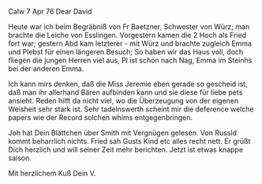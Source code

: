  Calw 7 Apr 76
Dear David

Heute war ich beim Begräbniß von Fr Baetzner, Schwester von Würz; man brachte die Leiche von Esslingen. Vorgestern kamen die 2 Hoch als Fried fort war; gestern Abd kam letzterer - mit Würz und brachte zugleich Emma und Plebst für einen längeren Besuch; So haben wir das Haus voll, doch fliegen die jungen Herren viel aus, Pl ist schon nach Nag, Emma im Steinhs bei der anderen Emma.

Ich kann mirs denken, daß die Miss Jeremie eben gerade so gescheid ist, daß man ihr allerhand Bären aufbinden kann und sie diese für liebe pets ansieht. Reden hilft da nicht viel, wo die Überzeugung von der eigenen Weisheit sehr stark ist. Sehr tadelnswerth scheint mir die deference welche papers wie der Record solchen whims entgegenbringen.

Joh hat Dein Blättchen über Smith mit Vergnügen gelesen. Von Russld kommt beharrlich nichts. Fried sah Gusts Kind etc alles recht nett. Er grüßt Dich herzlich und will seiner Zeit mehr berichten. Jetzt ist etwas knappe saison.

 Mit herzlichem Kuß
 Dein V.
